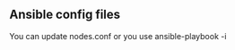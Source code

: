 ## Ansible config files
You can update nodes.conf or you use ansible-playbook -i <path to host inventory>
